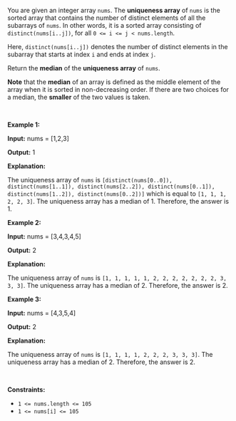 You are given an integer array `nums`. The **uniqueness array** of `nums` is the sorted array that contains the number of distinct elements of all the subarrays of `nums`. In other words, it is a sorted array consisting of `distinct(nums[i..j])`, for all `0 <= i <= j < nums.length`.


Here, `distinct(nums[i..j])` denotes the number of distinct elements in the subarray that starts at index `i` and ends at index `j`.


Return the **median** of the **uniqueness array** of `nums`.


**Note** that the **median** of an array is defined as the middle element of the array when it is sorted in non-decreasing order. If there are two choices for a median, the **smaller** of the two values is taken.


 


**Example 1:**



**Input:** nums = [1,2,3]


**Output:** 1


**Explanation:**


The uniqueness array of `nums` is `[distinct(nums[0..0]), distinct(nums[1..1]), distinct(nums[2..2]), distinct(nums[0..1]), distinct(nums[1..2]), distinct(nums[0..2])]` which is equal to `[1, 1, 1, 2, 2, 3]`. The uniqueness array has a median of 1. Therefore, the answer is 1.



**Example 2:**



**Input:** nums = [3,4,3,4,5]


**Output:** 2


**Explanation:**


The uniqueness array of `nums` is `[1, 1, 1, 1, 1, 2, 2, 2, 2, 2, 2, 2, 3, 3, 3]`. The uniqueness array has a median of 2. Therefore, the answer is 2.



**Example 3:**



**Input:** nums = [4,3,5,4]


**Output:** 2


**Explanation:**


The uniqueness array of `nums` is `[1, 1, 1, 1, 2, 2, 2, 3, 3, 3]`. The uniqueness array has a median of 2. Therefore, the answer is 2.



 


**Constraints:**


* `1 <= nums.length <= 105`
* `1 <= nums[i] <= 105`



